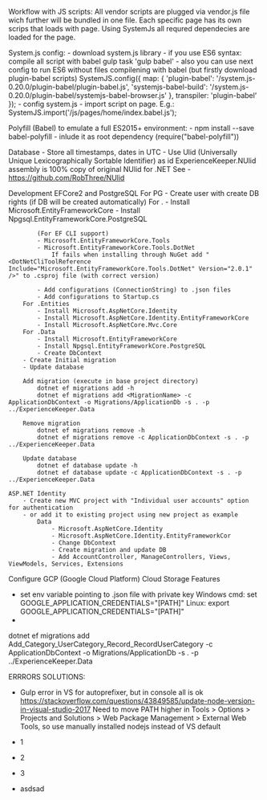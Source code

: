 
Workflow with JS scripts:
All vendor scripts are plugged via vendor.js file wich further will be bundled in one file.
Each specific page has its own scrips that loads with page. Using SystemJs all requred dependecies are loaded for the page.

System.js config:
	- download system.js library
	- if you use ES6 syntax: compile all script with babel gulp task 'gulp babel'
		- also you can use next config to run ES6 without files compilening with babel (but firstly download plugin-babel scripts)
			SystemJS.config({
				map: {
					'plugin-babel': '/system.js-0.20.0/plugin-babel/plugin-babel.js',
					'systemjs-babel-build': '/system.js-0.20.0/plugin-babel/systemjs-babel-browser.js'
				},
				transpiler: 'plugin-babel'
			});
	- config system.js
	- import script on page. E.g.:
		SystemJS.import('/js/pages/home/index.babel.js');

Polyfill (Babel) to emulate a full ES2015+ environment:
	- npm install --save babel-polyfill
	- inlude it as root dependency (require("babel-polyfill"))


Database
	- Store all timestamps, dates in UTC
	- Use Ulid (Universally Unique Lexicographically Sortable Identifier) as id
		ExperienceKeeper.NUlid assembly is 100% copy of original NUlid for .NET
		See - https://github.com/RobThree/NUlid


Development
	EFCore2 and PostgreSQL
		For PG
			- Create user with create DB rights (if DB will be created automatically)
		For .
			- Install Microsoft.EntityFrameworkCore
			- Install Npgsql.EntityFrameworkCore.PostgreSQL

			(For EF CLI support)
			- Microsoft.EntityFrameworkCore.Tools
			- Microsoft.EntityFrameworkCore.Tools.DotNet
				If fails when installing through NuGet add "<DotNetCliToolReference Include="Microsoft.EntityFrameworkCore.Tools.DotNet" Version="2.0.1" />" to .csproj file (with correct version)

			- Add configurations (ConnectionString) to .json files
			- Add configurations to Startup.cs
		For .Entities
			- Install Microsoft.AspNetCore.Identity
			- Install Microsoft.AspNetCore.Identity.EntityFrameworkCore
			- Install Microsoft.AspNetCore.Mvc.Core
		For .Data
			- Install Microsoft.EntityFrameworkCore
			- Install Npgsql.EntityFrameworkCore.PostgreSQL
			- Create DbContext
		- Create Initial migration
		- Update database

		Add migration (execute in base project directory)
			dotnet ef migrations add -h
			dotnet ef migrations add <MigrationName> -c ApplicationDbContext -o Migrations/ApplicationDb -s . -p ../ExperienceKeeper.Data
		
		Remove migration
			dotnet ef migrations remove -h
			dotnet ef migrations remove -c ApplicationDbContext -s . -p ../ExperienceKeeper.Data

		Update database
			dotnet ef database update -h
			dotnet ef database update -c ApplicationDbContext -s . -p ../ExperienceKeeper.Data

	ASP.NET Identity
		- Create new MVC project with "Individual user accounts" option for authentication 
		- or add it to existing project using new project as example
			Data
				- Microsoft.AspNetCore.Identity
				- Microsoft.AspNetCore.Identity.EntityFrameworkCor
				- Change DbContext
				- Create migration and update DB
				- Add AccountController, ManageControllers, Views, ViewModels, Services, Extensions

Configure GCP (Google Cloud Platform) Cloud Storage Features
 - set env variable pointing to .json file with private key
	Windows cmd:
 		set GOOGLE_APPLICATION_CREDENTIALS="[PATH]"
	Linux:
		export GOOGLE_APPLICATION_CREDENTIALS="[PATH]"
 - 



dotnet ef migrations add Add_Category_UserCategory_Record_RecordUserCategory -c ApplicationDbContext -o Migrations/ApplicationDb -s . -p ../ExperienceKeeper.Data


 ERRRORS SOLUTIONS:
   - Gulp error in VS for autoprefixer, but in console all is ok
     https://stackoverflow.com/questions/43849585/update-node-version-in-visual-studio-2017
     Need to move PATH higher in Tools > Options > Projects and Solutions > Web Package Management > External Web Tools, so use manually installed nodejs instead of VS default


- 1
- 2
- 3
- asdsad